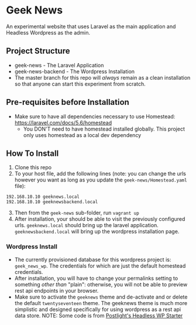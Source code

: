 # Geek News

An experimental website that uses Laravel as the main application and Headless Wordpress as the admin. 

## Project Structure
* geek-news - The Laravel Application
* geek-news-backend - The Wordpress Installation
* The master branch for this repo will _always_ remain as a clean installation so that anyone can start this experiment from scratch.

## Pre-requisites before Installation
* Make sure to have all dependencies necessary to use Homestead: https://laravel.com/docs/5.6/homestead
  * You DON'T need to have homestead installed globally. This project only uses homestead as a local dev dependency

## How To Install

1. Clone this repo
2. To your host file, add the following lines (note: you can change the urls however you want as long as you update the `geek-news/Homestead.yaml` file):

```
192.168.10.10 geeknews.local
192.168.10.10 geeknewsbackend.local
```

3. Then from the `geek-news` sub-folder, run `vagrant up`
4. After installation, your should be able to visit the previously configured urls. `geeknews.local` should bring up the laravel application. `geeknewsbackend.local` will bring up the wordpress installation page.

### Wordpress Install
* The currently provisioned database for this wordpress project is: `geek_news_wp`. The credentials for which are just the default homestead credentials.
* After installation, you will have to change your permalinks setting to something _other than_ "plain": otherwise, you will not be able to preview rest api endpoints in your browser.
* Make sure to activate the `geeknews` theme and de-activate and or delete the default `twentyseventeen` theme. The geeknews theme is much more simplistic and designed specifically for using wordpress as a rest api data store. NOTE: Some code is from [Postlight's Headless WP Starter](https://github.com/postlight/headless-wp-starter)
